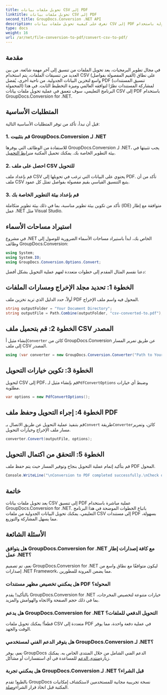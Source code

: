 ```yaml
---
title: تحويل ملفات بيانات CSV إلى PDF
linktitle: تحويل ملفات بيانات CSV إلى PDF
second_title: GroupDocs.Conversion .NET API
description: تعرف على كيفية تحويل ملفات بيانات CSV إلى PDF بسهولة باستخدام GroupDocs.Conversion for .NET. اتبع دليلنا خطوة بخطوة.
type: docs
weight: 16
url: /ar/net/file-conversion-to-pdf/convert-csv-to-pdf/
---
```

## مقدمة
في مجال تطوير البرمجيات، يعد تحويل الملفات من تنسيق إلى آخر مهمة شائعة. من بين العديد من تنسيقات الملفات، يتم استخدام CSV (القيم المفصولة بفواصل) على نطاق واسع لتخزين البيانات الجدولية. من ناحية أخرى، يُفضل PDF (تنسيق المستندات المحمولة) لمشاركة المستندات نظرًا لتوافقه العالمي وميزة التخطيط الثابت. في هذا البرنامج التعليمي، سوف نتعمق في عملية تحويل ملفات بيانات CSV إلى PDF باستخدام GroupDocs.Conversion for .NET.
## المتطلبات الأساسية
قبل أن نبدأ، تأكد من توفر المتطلبات الأساسية التالية:
### 1. قم بتثبيت GroupDocs.Conversion لـ .NET
 للاستفادة من الوظائف التي يوفرها GroupDocs.Conversion لـ .NET، يجب تثبيتها في بيئة التطوير الخاصة بك. يمكنك تحميل المكتبة من[رابط التحميل](https://releases.groupdocs.com/conversion/net/).
### 2. احصل على ملف CSV للتحويل
قم بإعداد ملف CSV يحتوي على البيانات التي ترغب في تحويلها إلى PDF. تأكد من أن ملف CSV يتبع التنسيق القياسي بقيم مفصولة بفواصل تمثل كل عمود.
### 3. قم بإعداد بيئة التطوير الخاصة بك
تأكد من تكوين بيئة تطوير مناسبة، بما في ذلك بيئة تطوير متكاملة (IDE) متوافقة مع إطار عمل .NET مثل Visual Studio.

## استيراد مساحات الأسماء
في مشروع .NET الخاص بك، ابدأ باستيراد مساحات الأسماء الضرورية للوصول إلى وظائف GroupDocs.Conversion:
```csharp
using System;
using System.IO;
using GroupDocs.Conversion.Options.Convert;
```

دعنا نقسم المثال المقدم إلى خطوات متعددة لفهم عملية التحويل بشكل أفضل:
## الخطوة 1: تحديد مجلد الإخراج ومسارات الملفات
أولاً، حدد الدليل الذي تريد تخزين ملف PDF المحول فيه واسم ملف الإخراج.
```csharp
string outputFolder = "Your Document Directory";
string outputFile = Path.Combine(outputFolder, "csv-converted-to.pdf");
```
## الخطوة 2: قم بتحميل ملف CSV المصدر
 إنشاء مثيل أ`Converter` كائن من GroupDocs.Conversion عن طريق تمرير المسار إلى ملف CSV المصدر.
```csharp
using (var converter = new GroupDocs.Conversion.Converter("Path to Your CSV File"))
```
## الخطوة 3: تكوين خيارات التحويل
 لتحويل CSV إلى PDF، قم بإنشاء مثيل لـ`PdfConvertOptions` وضبط أي خيارات مطلوبة.
```csharp
var options = new PdfConvertOptions();
```
## الخطوة 4: إجراء التحويل وحفظ ملف PDF
 قم بتنفيذ عملية التحويل عن طريق الاتصال بـ`Convert` طريقة`Converter`كائن، وتمرير مسار ملف الإخراج وخيارات التحويل.
```csharp
converter.Convert(outputFile, options);
```
## الخطوة 5: التحقق من اكتمال التحويل
قم بتأكيد إتمام عملية التحويل بنجاح وتوفير المسار حيث يتم حفظ ملف PDF المحول.
```csharp
Console.WriteLine("\nConversion to PDF completed successfully.\nCheck output in {0}", outputFolder);
```

## خاتمة
يعد تحويل ملفات بيانات CSV إلى تنسيق PDF عملية مباشرة باستخدام GroupDocs.Conversion for .NET. باتباع الخطوات الموضحة في هذا البرنامج التعليمي، يمكنك تحويل البيانات الجدولية من ملفات CSV إلى مستندات PDF بسهولة، مما يسهل المشاركة والتوزيع.
## الأسئلة الشائعة
### هل يتوافق GroupDocs.Conversion for .NET مع كافة إصدارات إطار عمل .NET؟
نعم، تم تصميم GroupDocs.Conversion for .NET ليكون متوافقًا مع نطاق واسع من إصدارات .NET Framework، مما يضمن المرونة للمطورين.
### هل يمكنني تخصيص مظهر مستندات PDF المحولة؟
بالتأكيد! يقدم GroupDocs.Conversion for .NET خيارات متنوعة لتخصيص المخرجات، بما في ذلك حجم الصفحة والاتجاه والهوامش والمزيد.
### هل يدعم GroupDocs.Conversion for .NET التحويل الدفعي للملفات؟
قطعاً! يمكنك تحويل ملفات CSV متعددة إلى PDF في عملية دفعة واحدة، مما يوفر الوقت والجهد.
### هل يتوفر الدعم الفني لمستخدمي GroupDocs.Conversion لـ .NET؟
 نعم، يوفر GroupDocs الدعم الفني الشامل من خلال المنتدى الخاص به. يمكنك زيارة[منتدى الدعم](https://forum.groupdocs.com/c/conversion/11) للمساعدة في أي استفسارات أو مشاكل.
### هل يمكنني تجربة GroupDocs.Conversion لـ .NET قبل الشراء؟
 بالطبع! تقدم GroupDocs نسخة تجريبية مجانية للمستخدمين لاستكشاف إمكانيات المكتبة قبل اتخاذ قرار الشراء[وصلة](https://releases.groupdocs.com/conversion/net/).